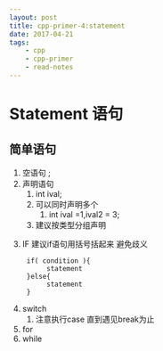 ```yaml
---
layout: post
title: cpp-primer-4:statement
date: 2017-04-21
tags:
    - cpp
    - cpp-primer
    - read-notes
---
```



#  Statement 语句
## 简单语句
1. 空语句 ;
2. 声明语句
    1. int ival;
    2. 可以同时声明多个
        1. int ival =1,ival2 = 3;
    1. 建议按类型分组声明

<!--more-->
3. IF
    建议if语句用括号括起来 避免歧义
    ```
     if( condition ){
          statement
     }else{ 
          statement
     }
    ```
4. switch
    1. 注意执行case 直到遇见break为止
5. for
6. while

